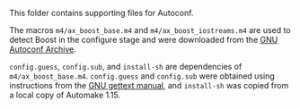 This folder contains supporting files for Autoconf.

The macros `m4/ax_boost_base.m4` and `m4/ax_boost_iostreams.m4` are used to
detect Boost in the configure stage and were downloaded from the [GNU Autoconf
Archive](http://www.gnu.org/software/autoconf-archive/).

`config.guess`, `config.sub`, and `install-sh` are dependencies of
`m4/ax_boost_base.m4`. `config.guess` and `config.sub` were obtained using
instructions from the [GNU gettext
manual](https://www.gnu.org/software/gettext/manual/html_node/config_002eguess.html),
and `install-sh` was copied from a local copy of Automake 1.15.
